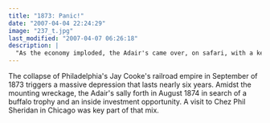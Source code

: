 ```yaml
---
title: "1873: Panic!"
date: "2007-04-04 22:24:29"
image: "237_t.jpg"
last_modified: "2007-04-07 06:26:18"
description: |
  "As the economy imploded, the Adair's came over, on safari, with a keen eye for opportunity...."
---
```


The collapse of Philadelphia's Jay Cooke's railroad empire in September of 1873 triggers a massive depression that lasts nearly six years. Amidst the mounting wreckage, the Adair's sally forth in August 1874 in search of a buffalo trophy and an inside investment opportunity. A visit to Chez Phil Sheridan in Chicago was key part of that mix.
